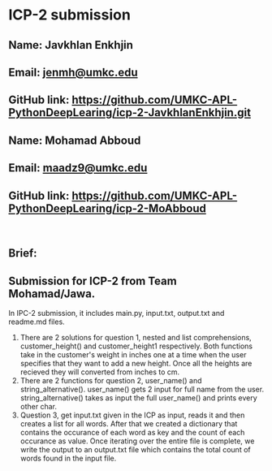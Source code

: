 # ICP-2 submission

## Name: Javkhlan Enkhjin
## Email: jenmh@umkc.edu
## GitHub link: https://github.com/UMKC-APL-PythonDeepLearing/icp-2-JavkhlanEnkhjin.git
## Name: Mohamad Abboud
## Email: maadz9@umkc.edu
## GitHub link: https://github.com/UMKC-APL-PythonDeepLearing/icp-2-MoAbboud
<br/>
 
## Brief:
## Submission for ICP-2 from Team Mohamad/Jawa.
In IPC-2 submission, it includes main.py, input.txt, output.txt and readme.md files.
1. There are 2 solutions for question 1, nested and list comprehensions, customer_height() and 
customer_height1 respectively. Both functions take in the customer's weight in inches one at a time 
when the user specifies that they want to add a new height. Once all the heights are recieved they
will converted from inches to cm.
2. There are 2 functions for question 2, user_name() and string_alternative(). 
user_name() gets 2 input for full name from the user. string_alternative() takes as input the full user_name()
and prints every other char.
3. Question 3, get input.txt given in the ICP as input, reads it and then creates a list for all words. 
After that we created a dictionary that contains the occurance of each word as key and the count of each occurance
as value. Once iterating over the entire file is complete, we write the output to an output.txt file which contains
the total count of words found in the input file.
